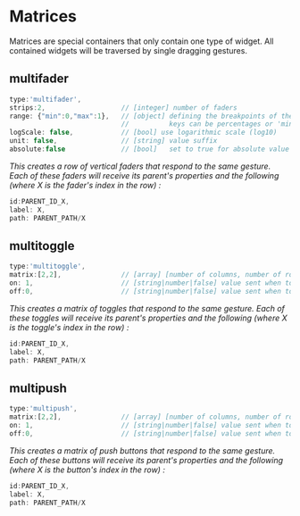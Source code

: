 # Matrices

Matrices are special containers that only contain one type of widget. All contained widgets will be traversed by single dragging gestures.

## multifader
```js
type:'multifader',
strips:2,                   // [integer] number of faders
range: {"min":0,"max":1},   // [object] defining the breakpoints of the fader
                            //          keys can be percentages or 'min' / 'max'
logScale: false,            // [bool] use logarithmic scale (log10)
unit: false,                // [string] value suffix
absolute:false              // [bool]   set to true for absolute value on touch/click instead of relative dragging
```
*This creates a row of vertical faders that respond to the same gesture. Each of these faders will receive its parent's properties and the following (where X is the fader's index in the row) :*
```js
id:PARENT_ID_X,
label: X,
path: PARENT_PATH/X
```


## multitoggle
```js
type:'multitoggle',
matrix:[2,2],               // [array] [number of columns, number of rows]
on: 1,                      // [string|number|false] value sent when toggle is on (false to prevent sending )
off:0,                      // [string|number|false] value sent when toggle is off (false to prevent sending )
```
*This creates a matrix of toggles that respond to the same gesture. Each of these toggles will receive its parent's properties and the following (where X is the toggle's index in the row) :*
```js
id:PARENT_ID_X,
label: X,
path: PARENT_PATH/X
```


## multipush
```js
type:'multipush',
matrix:[2,2],               // [array] [number of columns, number of rows]
on: 1,                      // [string|number|false] value sent when toggle is on (false to prevent sending )
off:0,                      // [string|number|false] value sent when toggle is off (false to prevent sending )
```
*This creates a matrix of push buttons that respond to the same gesture. Each of these buttons will receive its parent's properties and the following (where X is the button's index in the row) :*
```js
id:PARENT_ID_X,
label: X,
path: PARENT_PATH/X
```
